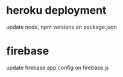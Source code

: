 # heroku deployment
update node, npm versions on package.json

# firebase
update firebase app config on firebase.js
